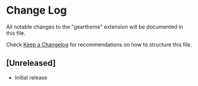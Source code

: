 # Change Log

All notable changes to the "geartheme" extension will be documented in this file.

Check [Keep a Changelog](http://keepachangelog.com/) for recommendations on how to structure this file.

## [Unreleased]

- Initial release
